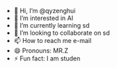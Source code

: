 - 👋 Hi, I’m @qyzenghui
- 👀 I’m interested in AI
- 🌱 I’m currently learning sd
- 💞️ I’m looking to collaborate on sd
- 📫 How to reach me e-mail
- 😄 Pronouns: MR.Z
- ⚡ Fun fact: I am studen

<!---
qyzenghui/qyzenghui is a ✨ special ✨ repository because its `README.md` (this file) appears on your GitHub profile.
You can click the Preview link to take a look at your changes.
--->
